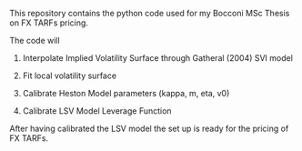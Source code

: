 This repository contains the python code used for my Bocconi MSc Thesis on FX TARFs pricing.

The code will 

1. Interpolate Implied Volatility Surface through Gatheral (2004) SVI model

2. Fit local volatility surface

3. Calibrate Heston Model parameters (kappa, m, eta, v0)

4. Calibrate LSV Model Leverage Function

After having calibrated the LSV model the set up is ready for the pricing of FX TARFs.
